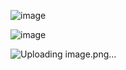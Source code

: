 ![image](https://user-images.githubusercontent.com/89120960/229256701-70187fa7-fdfe-414f-94b3-1a202a6f7024.png)

![image](https://user-images.githubusercontent.com/89120960/229256731-02ecea7b-b7df-488a-a686-b9c57d2b8180.png)


![Uploading image.png…]()
